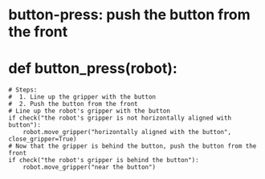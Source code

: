 # button-press: push the button from the front
# def button_press(robot):
    # Steps:
    #  1. Line up the gripper with the button
    #  2. Push the button from the front
    # Line up the robot's gripper with the button
    if check("the robot's gripper is not horizontally aligned with button"):
        robot.move_gripper("horizontally aligned with the button", close_gripper=True)
    # Now that the gripper is behind the button, push the button from the front
    if check("the robot's gripper is behind the button"):
        robot.move_gripper("near the button")